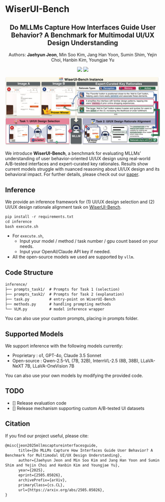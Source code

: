 # WiserUI-Bench

<h2 align="center">
Do MLLMs Capture How Interfaces Guide User Behavior? A Benchmark for Multimodal UI/UX Design Understanding
</h2>

<p align="center">
Authors: <strong>Jaehyun Jeon</strong>, Min Soo Kim, Jang Han Yoon, Sumin Shim, Yejin Choi, Hanbin Kim, Youngjae Yu
</p align="center">

<p align="center">
<a href='https://arxiv.org/abs/2505.05026'><img src='https://img.shields.io/badge/Arxiv-2505.05026-A42C25?style=flat&logo=arXiv&logoColor=A42C25'></a>
<a href='https://huggingface.co/datasets/jeochris/WiserUI-Bench'><img src='https://img.shields.io/badge/%F0%9F%A4%97%20Hugging%20Face-Dataset-blue'></a>
</p>

![main_figure](figure/main.png)

We introduce **WiserUI-Bench**, a benchmark for evaluating MLLMs’ understanding of user behavior-oriented UI/UX design using real-world A/B-tested interfaces and expert-curated key rationales. Results show current models struggle with nuanced reasoning about UI/UX design and its behavioral impact. For further details, please check out our [paper](https://arxiv.org/abs/2505.05026).

## Inference
We provide an inference framework for (1) UI/UX design selection and (2) UI/UX design rationale alignment task on [WiserUI-Bench](https://huggingface.co/datasets/jeochris/WiserUI-Bench).

```
pip install -r requirements.txt
cd inference
bash execute.sh
```

- For `execute.sh`,
  - Input your model / method / task number / gpu count based on your needs.
  - Input your OpenAI/Claude API key if needed.
- All the open-source models we used are supported by `vllm`.

## Code Structure

```
inference/
├── prompts_task1/  # Prompts for Task 1 (selection)
├── prompts_task2/  # Prompts for Task 2 (explanation)
├── task.py         # entry-point on WiserUI-Bench
├── methods.py      # handling prompting methods
└── VLM.py          # model inference wrapper
```

You can also use your custom prompts, placing in prompts folder.

## Supported Models

We support inference with the following models currently:
- Proprietary : o1, GPT-4o, Claude 3.5 Sonnet
- Open-source : Qwen-2.5-VL (7B, 32B), InternVL-2.5 (8B, 38B), LLaVA-NeXT 7B, LLaVA-OneVision 7B

You can also use your own models by modifying the provided code.

## TODO  
- [] Release evaluation code
- [] Release mechanism supporting custom A/B-tested UI datasets 

## Citation
If you find our project useful, please cite:
```
@misc{jeon2025mllmscaptureinterfacesguide,
      title={Do MLLMs Capture How Interfaces Guide User Behavior? A Benchmark for Multimodal UI/UX Design Understanding}, 
      author={Jaehyun Jeon and Min Soo Kim and Jang Han Yoon and Sumin Shim and Yejin Choi and Hanbin Kim and Youngjae Yu},
      year={2025},
      eprint={2505.05026},
      archivePrefix={arXiv},
      primaryClass={cs.CL},
      url={https://arxiv.org/abs/2505.05026}, 
}
```